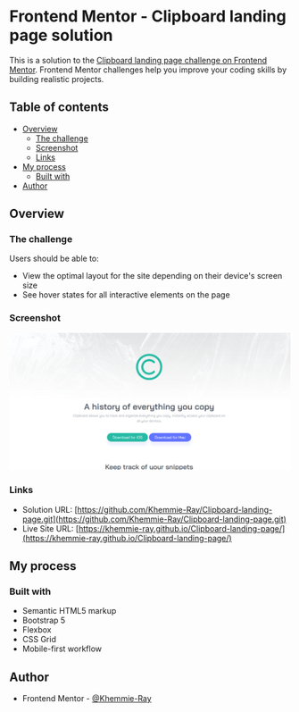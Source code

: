 # Frontend Mentor - Clipboard landing page solution

This is a solution to the [Clipboard landing page challenge on Frontend Mentor](https://www.frontendmentor.io/challenges/clipboard-landing-page-5cc9bccd6c4c91111378ecb9). Frontend Mentor challenges help you improve your coding skills by building realistic projects. 

## Table of contents

- [Overview](#overview)
  - [The challenge](#the-challenge)
  - [Screenshot](#screenshot)
  - [Links](#links)
- [My process](#my-process)
  - [Built with](#built-with)
- [Author](#author)


## Overview

### The challenge

Users should be able to:

- View the optimal layout for the site depending on their device's screen size
- See hover states for all interactive elements on the page

### Screenshot

![](./images/Screenshot.png)

### Links

- Solution URL: [https://github.com/Khemmie-Ray/Clipboard-landing-page.git](https://github.com/Khemmie-Ray/Clipboard-landing-page.git)
- Live Site URL: [https://khemmie-ray.github.io/Clipboard-landing-page/](https://khemmie-ray.github.io/Clipboard-landing-page/)

## My process

### Built with

- Semantic HTML5 markup
- Bootstrap 5
- Flexbox
- CSS Grid
- Mobile-first workflow

## Author

- Frontend Mentor - [@Khemmie-Ray](https://www.frontendmentor.io/profile/Khemmie-Ray)
